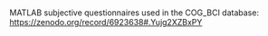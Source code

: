 # 
MATLAB subjective questionnaires used in the COG_BCI database: https://zenodo.org/record/6923638#.Yujg2XZBxPY
